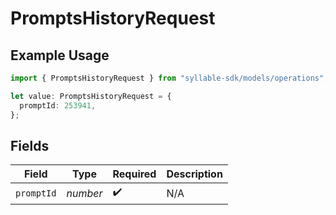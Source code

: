 # PromptsHistoryRequest

## Example Usage

```typescript
import { PromptsHistoryRequest } from "syllable-sdk/models/operations";

let value: PromptsHistoryRequest = {
  promptId: 253941,
};
```

## Fields

| Field              | Type               | Required           | Description        |
| ------------------ | ------------------ | ------------------ | ------------------ |
| `promptId`         | *number*           | :heavy_check_mark: | N/A                |